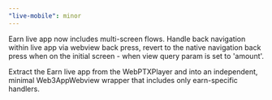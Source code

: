 ```yaml
---
"live-mobile": minor
---
```


Earn live app now includes multi-screen flows. Handle back navigation within live app via webview back press, revert to the native navigation back press when on the initial screen - when view query param is set to 'amount'.

Extract the Earn live app from the WebPTXPlayer and into an independent, minimal Web3AppWebview wrapper that includes only earn-specific handlers.
